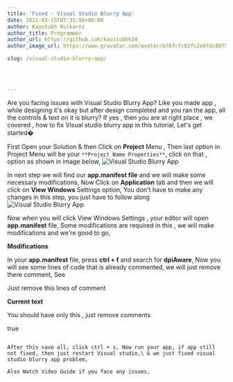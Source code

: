 ```yaml
---
title: 'Fixed - Visual Studio Blurry App'
date: 2021-03-15T07:31:56+00:00
author: Kaustubh Kulkarni
author_title: Programmer
author_url: https://github.com/kaustubhk24
author_image_url: https://www.gravatar.com/avatar/b76fcfc82fc2e8fdc8075636f1735f61?s=200

slug: /visual-studio-blurry-app/




---
```

 

Are you facing issues with Visual Studio Blurry App? Like you made app , while designing it's okay but after design completed and you ran the app, all the controls & text on it is blurry? If yes , then you are at right place , we covered , how to fix Visual studio blurry app in this tutorial, Let's get started�

First Open your Solution & then Click on **Project** Menu , Then last option in Project Menu will be your `**Project Name Properties**`, click on that , option as shown in image below,
![Visual Studio Blurry App](https://www.kaustubh.codes/imgs/wp-content/uploads/2021/03/Visual-Studio-Blurry-1.png) 

In next step we will find our **app.manifest file** and we will make some necessary modifications, Now Click on **Application** tab and then we will click on **View Windows** Settings option, You don't have to make any changes in this step, you just have to follow along
![Visual Studio Blurry App](https://www.kaustubh.codes/imgs/wp-content/uploads/2021/03/Visual-Studio-Blurry-2-1024x480.png) 

Now when you will click View Windows Settings , your editor will open **app.manifest** file, Some modifications are required in this , we will make modifications and we're good to go,

**Modifications**

In your **app.manifest** file, press **ctrl + f** and search for **dpiAware**, Now you will see some lines of code that is already commented, we will just remove there comment, See 



Just remove this lines of comment

**Current text**



You should have only this , just remove comments



true


```

After this save all, click ctrl + s, Now run your app, if app still not fixed, then just restart Visual studio,\ & we just fixed visual studio blurry app problem,

Also Watch Video Guide if you face any issues,



